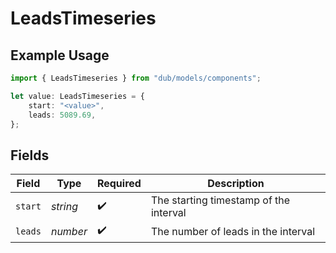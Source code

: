# LeadsTimeseries

## Example Usage

```typescript
import { LeadsTimeseries } from "dub/models/components";

let value: LeadsTimeseries = {
    start: "<value>",
    leads: 5089.69,
};
```

## Fields

| Field                                  | Type                                   | Required                               | Description                            |
| -------------------------------------- | -------------------------------------- | -------------------------------------- | -------------------------------------- |
| `start`                                | *string*                               | :heavy_check_mark:                     | The starting timestamp of the interval |
| `leads`                                | *number*                               | :heavy_check_mark:                     | The number of leads in the interval    |